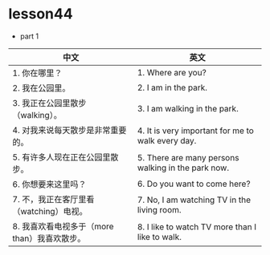 
# lesson44

- part 1

| 中文                                         | 英文                                               |
| -------------------------------------------- | -------------------------------------------------- |
| 1. 你在哪里？                                | 1. Where are you?                                  |
| 2. 我在公园里。                              | 2. I am in the park.                               |
| 3. 我正在公园里散步（walking）。             | 3. I am walking in the park.                       |
| 4. 对我来说每天散步是非常重要的。            | 4. It is very important for me to walk every day.  |
| 5. 有许多人现在正在公园里散步。              | 5. There are many persons walking in the park now. |
| 6. 你想要来这里吗？                          | 6. Do you want to come here?                       |
| 7. 不，我正在客厅里看（watching）电视。      | 7. No, I am watching TV in the living room.        |
| 8. 我喜欢看电视多于（more than）我喜欢散步。 | 8. I like to watch TV more than I like to walk.    |
